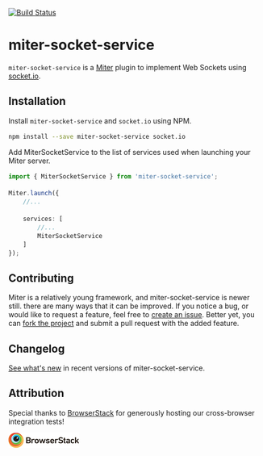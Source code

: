 [![Build Status](https://travis-ci.org/miter-framework/miter-socket-service.svg?branch=master)](https://travis-ci.org/miter-framework/miter-socket-service)

# miter-socket-service

`miter-socket-service` is a [Miter][miter] plugin to implement Web Sockets using [socket.io][socketio].

## Installation

Install `miter-socket-service` and `socket.io` using NPM.

```bash
npm install --save miter-socket-service socket.io
```

Add MiterSocketService to the list of services used when launching your Miter server.

```typescript
import { MiterSocketService } from 'miter-socket-service';

Miter.launch({
    //...
    
    services: [
        //...
        MiterSocketService
    ]
});
```

## Contributing

Miter is a relatively young framework, and miter-socket-service is newer still. there are many ways that it can be improved. If you notice a bug, or would like to request a feature, feel free to [create an issue][create_issue]. Better yet, you can [fork the project][fork_project] and submit a pull request with the added feature.

## Changelog

[See what's new][whats_new] in recent versions of miter-socket-service.

## Attribution

Special thanks to [BrowserStack][browserstack] for generously hosting our cross-browser integration tests!

[![BrowserStack](./attribution/browser-stack.png)][browserstack]

[miter]: https://github.com/miter-framework/miter
[socketio]: https://socket.io
[create_issue]: https://github.com/miter-framework/miter-socket-service/issues/new
[fork_project]: https://github.com/miter-framework/miter-socket-service/pulls#fork-destination-box
[whats_new]: https://github.com/miter-framework/miter-socket-service/blob/master/CHANGELOG.md
[browserstack]: https://www.browserstack.com
